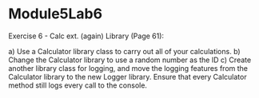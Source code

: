 # Module5Lab6

Exercise 6 - Calc ext. (again) Library (Page 61):

a) Use a Calculator library class to carry out all of your calculations.
b) Change the Calculator library to use a random number as the ID
c) Create another library class for logging, and move the logging features from the Calculator library to the new Logger library. Ensure that every Calculator method still logs every call to the console.
